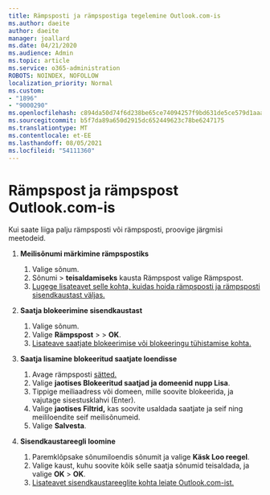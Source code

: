 ```yaml
---
title: Rämpsposti ja rämpspostiga tegelemine Outlook.com-is
ms.author: daeite
author: daeite
manager: joallard
ms.date: 04/21/2020
ms.audience: Admin
ms.topic: article
ms.service: o365-administration
ROBOTS: NOINDEX, NOFOLLOW
localization_priority: Normal
ms.custom:
- "1896"
- "9000290"
ms.openlocfilehash: c894da50d74f6d238be65ce74094257f9bd631de5ce579d1aaa511292c2523e6
ms.sourcegitcommit: b5f7da89a650d2915dc652449623c78be6247175
ms.translationtype: MT
ms.contentlocale: et-EE
ms.lasthandoff: 08/05/2021
ms.locfileid: "54111360"
---
```

# <a name="spam-and-junk-email-in-outlookcom"></a>Rämpspost ja rämpspost Outlook.com-is

Kui saate liiga palju rämpsposti või rämpsposti, proovige järgmisi meetodeid.

1. **Meilisõnumi märkimine rämpspostiks**
    1. Valige sõnum.
    1. Sõnumi   >  **teisaldamiseks** kausta Rämpspost valige Rämpspost.
    1. [Lugege lisateavet selle kohta, kuidas hoida rämpsposti ja rämpsposti sisendkaustast väljas.](https://support.office.com/article/a3ece97b-82f8-4a5e-9ac3-e92fa6427ae4?wt.mc_id=Office_Outlook_com_Alchemy)

1. **Saatja blokeerimine sisendkaustast**
    1. Valige sõnum.
    1. Valige **Rämpspost**  >    >  **OK**.
    1. [Lisateave saatjate blokeerimise või blokeeringu tühistamise kohta.](https://support.office.com/article/afba1c94-77bb-4f50-8b85-057cf52f4d5e?wt.mc_id=Office_Outlook_com_Alchemy)

1. **Saatja lisamine blokeeritud saatjate loendisse**
    1. Avage rämpsposti [sätted.](https://outlook.live.com/mail/options/mail/junkEmail/blockedSendersAndDomainsV2)
    1. Valige **jaotises Blokeeritud saatjad ja domeenid** **nupp Lisa**.
    1. Tippige meiliaadress või domeen, mille soovite blokeerida, ja vajutage sisestusklahvi (Enter).
    1. Valige **jaotises Filtrid,** kas soovite usaldada saatjate ja seif ning meililoendite seif meilisõnumeid.
    1. Valige **Salvesta**.

1. **Sisendkaustareegli loomine**
    1. Paremklõpsake sõnumiloendis sõnumit ja valige **Käsk Loo reegel**.
    1. Valige kaust, kuhu soovite kõik selle saatja sõnumid teisaldada, ja valige **OK**  >  **OK**.
    1. [Lisateavet sisendkaustareeglite kohta leiate Outlook.com-ist.](https://support.office.com/article/4b094371-a5d7-49bd-8b1b-4e4896a7cc5d?wt.mc_id=Office_Outlook_com_Alchemy)
